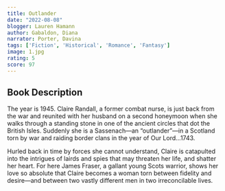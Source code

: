 ```yaml
---
title: Outlander
date: "2022-08-08"
blogger: Lauren Hamann
author: Gabaldon, Diana
narrator: Porter, Davina
tags: ['Fiction', 'Historical', 'Romance', 'Fantasy']
image: 1.jpg
rating: 5
score: 97
---
```



## Book Description

The year is 1945. Claire Randall, a former combat nurse, is just back from the war and reunited with her husband on a second honeymoon when she walks through a standing stone in one of the ancient circles that dot the British Isles. Suddenly she is a Sassenach—an “outlander”—in a Scotland torn by war and raiding border clans in the year of Our Lord...1743.

Hurled back in time by forces she cannot understand, Claire is catapulted into the intrigues of lairds and spies that may threaten her life, and shatter her heart. For here James Fraser, a gallant young Scots warrior, shows her love so absolute that Claire becomes a woman torn between fidelity and desire—and between two vastly different men in two irreconcilable lives.
